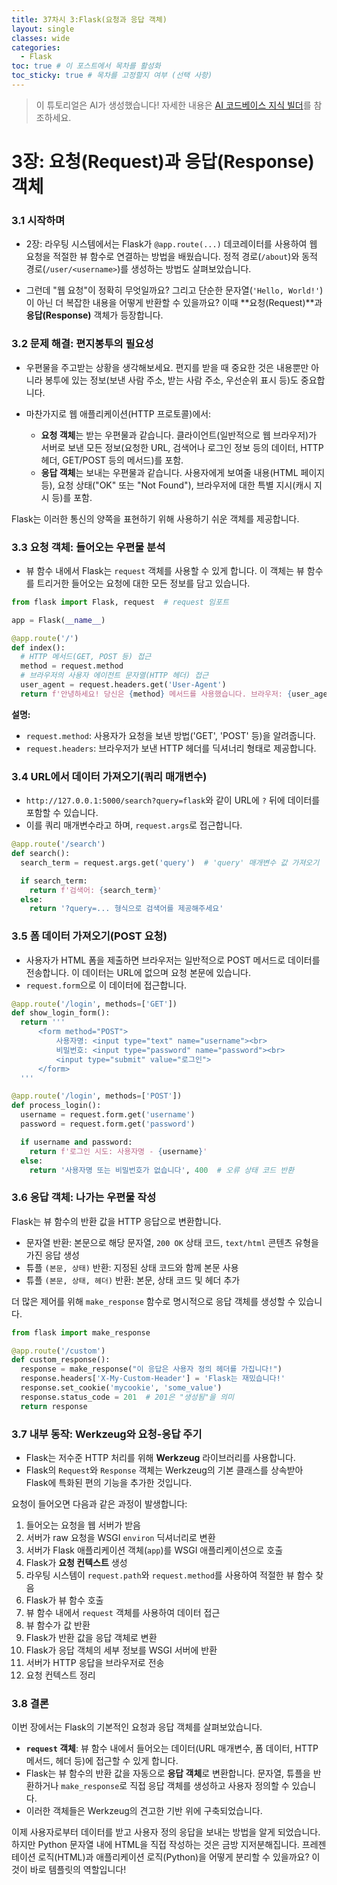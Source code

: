 ```yaml
---
title: 37차시 3:Flask(요청과 응답 객체)
layout: single
classes: wide
categories:
  - Flask
toc: true # 이 포스트에서 목차를 활성화
toc_sticky: true # 목차를 고정할지 여부 (선택 사항)
---
```


> 이 튜토리얼은 AI가 생성했습니다! 자세한 내용은 [AI 코드베이스 지식 빌더](https://github.com/The-Pocket/Tutorial-Codebase-Knowledge)를 참조하세요.

# 3장: 요청(Request)과 응답(Response) 객체

### 3.1 시작하며
* 2장: 라우팅 시스템에서는 Flask가 `@app.route(...)` 데코레이터를 사용하여 웹 요청을 적절한 뷰 함수로 연결하는 방법을 배웠습니다. 정적 경로(`/about`)와 동적 경로(`/user/<username>`)를 생성하는 방법도 살펴보았습니다.

* 그런데 "웹 요청"이 정확히 무엇일까요? 그리고 단순한 문자열(`'Hello, World!'`)이 아닌 더 복잡한 내용을 어떻게 반환할 수 있을까요? 이때 **요청(Request)**과 **응답(Response)** 객체가 등장합니다.

### 3.2 문제 해결: 편지봉투의 필요성
* 우편물을 주고받는 상황을 생각해보세요. 편지를 받을 때 중요한 것은 내용뿐만 아니라 봉투에 있는 정보(보낸 사람 주소, 받는 사람 주소, 우선순위 표시 등)도 중요합니다. 

* 마찬가지로 웹 애플리케이션(HTTP 프로토콜)에서:
  * **요청 객체**는 받는 우편물과 같습니다. 클라이언트(일반적으로 웹 브라우저)가 서버로 보낸 모든 정보(요청한 URL, 검색어나 로그인 정보 등의 데이터, HTTP 헤더, GET/POST 등의 메서드)를 포함.
  * **응답 객체**는 보내는 우편물과 같습니다. 사용자에게 보여줄 내용(HTML 페이지 등), 요청 상태("OK" 또는 "Not Found"), 브라우저에 대한 특별 지시(캐시 지시 등)를 포함.

Flask는 이러한 통신의 양쪽을 표현하기 위해 사용하기 쉬운 객체를 제공합니다.

### 3.3 요청 객체: 들어오는 우편물 분석
* 뷰 함수 내에서 Flask는 `request` 객체를 사용할 수 있게 합니다. 이 객체는 뷰 함수를 트리거한 들어오는 요청에 대한 모든 정보를 담고 있습니다.

```python
from flask import Flask, request  # request 임포트

app = Flask(__name__)

@app.route('/')
def index():
  # HTTP 메서드(GET, POST 등) 접근
  method = request.method
  # 브라우저의 사용자 에이전트 문자열(HTTP 헤더) 접근
  user_agent = request.headers.get('User-Agent')
  return f'안녕하세요! 당신은 {method} 메서드를 사용했습니다. 브라우저: {user_agent}'
```

**설명:**
* `request.method`: 사용자가 요청을 보낸 방법('GET', 'POST' 등)을 알려줍니다.
* `request.headers`: 브라우저가 보낸 HTTP 헤더를 딕셔너리 형태로 제공합니다.

### 3.4 URL에서 데이터 가져오기(쿼리 매개변수)

* `http://127.0.0.1:5000/search?query=flask`와 같이 URL에 `?` 뒤에 데이터를 포함할 수 있습니다. 
* 이를 쿼리 매개변수라고 하며, `request.args`로 접근합니다.

```python
@app.route('/search')
def search():
  search_term = request.args.get('query')  # 'query' 매개변수 값 가져오기

  if search_term:
    return f'검색어: {search_term}'
  else:
    return '?query=... 형식으로 검색어를 제공해주세요'
```

### 3.5 폼 데이터 가져오기(POST 요청)
* 사용자가 HTML 폼을 제출하면 브라우저는 일반적으로 POST 메서드로 데이터를 전송합니다. 이 데이터는 URL에 없으며 요청 본문에 있습니다. 
* `request.form`으로 이 데이터에 접근합니다.

```python
@app.route('/login', methods=['GET'])
def show_login_form():
  return '''
      <form method="POST">
          사용자명: <input type="text" name="username"><br>
          비밀번호: <input type="password" name="password"><br>
          <input type="submit" value="로그인">
      </form>
  '''

@app.route('/login', methods=['POST'])
def process_login():
  username = request.form.get('username')
  password = request.form.get('password')

  if username and password:
    return f'로그인 시도: 사용자명 - {username}'
  else:
    return '사용자명 또는 비밀번호가 없습니다', 400  # 오류 상태 코드 반환
```

### 3.6 응답 객체: 나가는 우편물 작성
Flask는 뷰 함수의 반환 값을 HTTP 응답으로 변환합니다.

* 문자열 반환: 본문으로 해당 문자열, `200 OK` 상태 코드, `text/html` 콘텐츠 유형을 가진 응답 생성
* 튜플 `(본문, 상태)` 반환: 지정된 상태 코드와 함께 본문 사용
* 튜플 `(본문, 상태, 헤더)` 반환: 본문, 상태 코드 및 헤더 추가

더 많은 제어를 위해 `make_response` 함수로 명시적으로 응답 객체를 생성할 수 있습니다.

```python
from flask import make_response

@app.route('/custom')
def custom_response():
  response = make_response("이 응답은 사용자 정의 헤더를 가집니다!")
  response.headers['X-My-Custom-Header'] = 'Flask는 재밌습니다!'
  response.set_cookie('mycookie', 'some_value')
  response.status_code = 201  # 201은 "생성됨"을 의미
  return response
```

### 3.7 내부 동작: Werkzeug와 요청-응답 주기
* Flask는 저수준 HTTP 처리를 위해 **Werkzeug** 라이브러리를 사용합니다. 
* Flask의 `Request`와 `Response` 객체는 Werkzeug의 기본 클래스를 상속받아 Flask에 특화된 편의 기능을 추가한 것입니다.

요청이 들어오면 다음과 같은 과정이 발생합니다:
1. 들어오는 요청을 웹 서버가 받음
2. 서버가 raw 요청을 WSGI `environ` 딕셔너리로 변환
3. 서버가 Flask 애플리케이션 객체(`app`)를 WSGI 애플리케이션으로 호출
4. Flask가 **요청 컨텍스트** 생성
5. 라우팅 시스템이 `request.path`와 `request.method`를 사용하여 적절한 뷰 함수 찾음
6. Flask가 뷰 함수 호출
7. 뷰 함수 내에서 `request` 객체를 사용하여 데이터 접근
8. 뷰 함수가 값 반환
9. Flask가 반환 값을 응답 객체로 변환
10. Flask가 응답 객체의 세부 정보를 WSGI 서버에 반환
11. 서버가 HTTP 응답을 브라우저로 전송
12. 요청 컨텍스트 정리

### 3.8 결론
이번 장에서는 Flask의 기본적인 요청과 응답 객체를 살펴보았습니다.

* **`request` 객체**: 뷰 함수 내에서 들어오는 데이터(URL 매개변수, 폼 데이터, HTTP 메서드, 헤더 등)에 접근할 수 있게 합니다.
* Flask는 뷰 함수의 반환 값을 자동으로 **응답 객체**로 변환합니다. 문자열, 튜플을 반환하거나 `make_response`로 직접 응답 객체를 생성하고 사용자 정의할 수 있습니다.
* 이러한 객체들은 Werkzeug의 견고한 기반 위에 구축되었습니다.

이제 사용자로부터 데이터를 받고 사용자 정의 응답을 보내는 방법을 알게 되었습니다. 하지만 Python 문자열 내에 HTML을 직접 작성하는 것은 금방 지저분해집니다. 프레젠테이션 로직(HTML)과 애플리케이션 로직(Python)을 어떻게 분리할 수 있을까요? 이것이 바로 템플릿의 역할입니다!